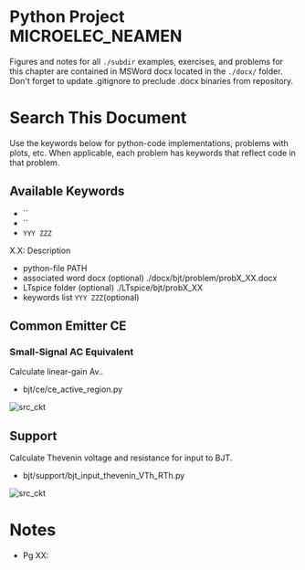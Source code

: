 # Python Project MICROELEC_NEAMEN

Figures and notes for all `./subdir` examples, exercises, and problems for this
chapter are contained in MSWord docx located in the `./docx/` folder.
Don't forget to update .gitignore to preclude .docx binaries from repository.

# Search This Document
Use the keywords below for python-code implementations, problems with plots, etc.
When applicable, each problem has keywords that reflect code in that problem.

## Available Keywords
* ``
* ``
* `YYY ZZZ`


X.X: Description
* python-file PATH
* associated word docx (optional)  ./docx/bjt/problem/probX_XX.docx
* LTspice folder (optional)   ./LTspice/bjt/probX_XX
* keywords list `YYY ZZZ`(optional)


## Common Emitter CE

### Small-Signal AC Equivalent
Calculate linear-gain Av..
* bjt/ce/ce_active_region.py

![src_ckt](../../docx/png/bjt/support/CE_small_signal_AC_equivalent.png)


## Support
Calculate Thevenin voltage and resistance for input to BJT.
* bjt/support/bjt_input_thevenin_VTh_RTh.py

![src_ckt](../../docx/png/bjt/support/bjt_input_thevenin_VTh_RTh.png)



# Notes
* Pg XX: 
